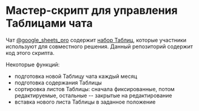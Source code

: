 # Мастер-скрипт для управления Таблицами чата

Чат [@google_sheets_pro](https://t.me/google_sheets_pro) содержит [набор Таблиц](https://drive.google.com/drive/folders/1mgzpM6dID_GUnzo-aQAAEv3kpFEmtgPx), которые участники используют для совместного решения. Данный репозиторий содержит код этого скрипта.

Некоторые функций:

* подготовка новой Таблицу чата каждый месяц
* подготовка содержания Таблицы
* сортировка листов Таблицы: сначала фиксированные, потом редактируемые, остальные -- закрытые на редактирование
* вставка нового листа Таблицы в заданное положение
